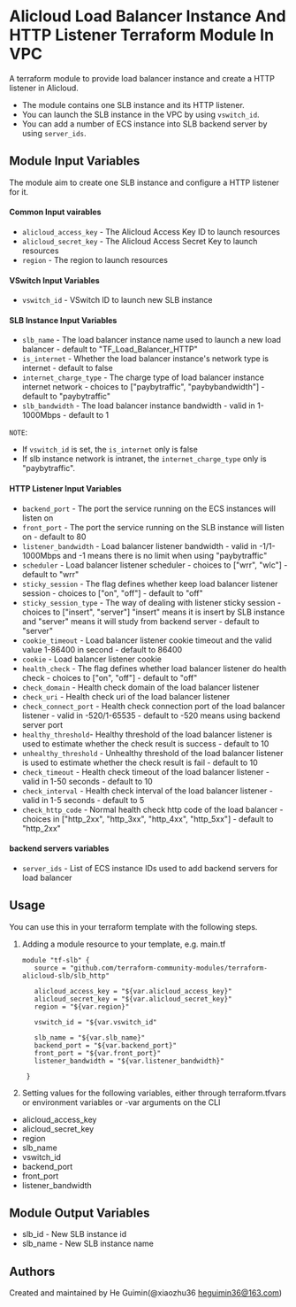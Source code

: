 Alicloud Load Balancer Instance And HTTP Listener Terraform Module In VPC
=========================================================================

A terraform module to provide load balancer instance and create a HTTP listener in Alicloud.

- The module contains one SLB instance and its HTTP listener.
- You can launch the SLB instance in the VPC by using `vswitch_id`.
- You can add a number of ECS instance into SLB backend server by using `server_ids`.

Module Input Variables
----------------------

The module aim to create one SLB instance and configure a HTTP listener for it.

#### Common Input vairables

- `alicloud_access_key` - The Alicloud Access Key ID to launch resources
- `alicloud_secret_key` - The Alicloud Access Secret Key to launch resources
- `region` - The region to launch resources

#### VSwitch Input Variables

- `vswitch_id` - VSwitch ID to launch new SLB instance

#### SLB Instance Input Variables

- `slb_name` - The load balancer instance name used to launch a new load balancer - default to "TF_Load_Balancer_HTTP"
- `is_internet` - Whether the load balancer instance's network type is internet - default to false
- `internet_charge_type` - The charge type of load balancer instance internet network - choices to ["paybytraffic", "paybybandwidth"] - default to "paybytraffic"
- `slb_bandwidth` - The load balancer instance bandwidth - valid in 1-1000Mbps - default to 1

`NOTE`:
* If `vswitch_id` is set, the `is_internet` only is false
* If slb instance network is intranet, the `internet_charge_type` only is "paybytraffic".

#### HTTP Listener Input Variables

- `backend_port` - The port the service running on the ECS instances will listen on
- `front_port` - The port the service running on the SLB instance will listen on - default to 80
- `listener_bandwidth` - Load balancer listener bandwidth - valid in -1/1-1000Mbps and -1 means there is no limit when using "paybytraffic"
- `scheduler` - Load balancer listener scheduler - choices to ["wrr", "wlc"] - default to "wrr"
- `sticky_session` -  The flag defines whether keep load balancer listener session - choices to ["on", "off"] - default to "off"
- `sticky_session_type` - The way of dealing with listener sticky session - choices to ["insert", "server"]
  "insert" means it is insert by SLB instance and "server" means it will study from backend server - default to "server"
- `cookie_timeout` - Load balancer listener cookie timeout and the valid value 1-86400 in second - default to 86400
- `cookie` - Load balancer listener cookie
- `health_check` - The flag defines whether load balancer listener do health check - choices to ["on", "off"] - default to "off"
- `check_domain` - Health check domain of the load balancer listener
- `check_uri` - Health check uri of the load balancer listener
- `check_connect_port` - Health check connection port of the load balancer listener - valid in -520/1-65535 - default to -520 means using backend server port
- `healthy_threshold`- Healthy threshold of the load balancer listener is used to estimate whether the check result is success - default to 10
- `unhealthy_threshold` - Unhealthy threshold of the load balancer listener is used to estimate whether the check result is fail - default to 10
- `check_timeout` - Health check timeout of the load balancer listener - valid in 1-50 seconds - default to 10
- `check_interval` - Health check interval of the load balancer listener - valid in 1-5 seconds - default to 5
- `check_http_code` - Normal health check http code of the load balancer - choices in ["http_2xx", "http_3xx", "http_4xx", "http_5xx"] - default to "http_2xx"

#### backend servers variables
- `server_ids` - List of ECS instance IDs used to add backend servers for load balancer

Usage
-----
You can use this in your terraform template with the following steps.

1. Adding a module resource to your template, e.g. main.tf

       module "tf-slb" {
          source = "github.com/terraform-community-modules/terraform-alicloud-slb/slb_http"

          alicloud_access_key = "${var.alicloud_access_key}"
          alicloud_secret_key = "${var.alicloud_secret_key}"
          region = "${var.region}"

          vswitch_id = "${var.vswitch_id"

          slb_name = "${var.slb_name}"
          backend_port = "${var.backend_port}"
          front_port = "${var.front_port}"
          listener_bandwidth = "${var.listener_bandwidth}"

        }

2. Setting values for the following variables, either through terraform.tfvars or environment variables or -var arguments on the CLI

- alicloud_access_key
- alicloud_secret_key
- region
- slb_name
- vswitch_id
- backend_port
- front_port
- listener_bandwidth

Module Output Variables
-----------------------

- slb_id - New SLB instance id
- slb_name - New SLB instance name

Authors
-------
Created and maintained by He Guimin(@xiaozhu36 heguimin36@163.com)